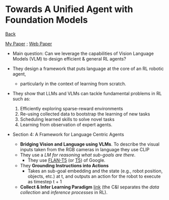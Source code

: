 # Towards A Unified Agent with Foundation Models
[Back](../README.md)

[My Paper](../pdfs/Towards%20a%20Unified%20Agent%20With%20Foundation%20Models%20-%20ICLR%202023%20-%20Di%20Palo%20et%20al.%202023.pdf)
; [Web Paper](https://arxiv.org/abs/2307.09668)



- Main question: Can we leverage the capabilities of
  Vision Language Models (VLM) to design efficient & general RL agents?
- They design a framework that puts language at the core of an RL robotic agent,
  - particularly in the context of learning from scratch.
- They show that LLMs and VLMs can tackle fundamental problems in RL such as:
    1. Efficiently exploring sparse-reward environments
    2. Re-using collected data to bootstrap the learning of new tasks
    3. Scheduling learned skills to solve novel tasks
    4. Learning from observation of expert agents.

- Section 4: A Framework for Language Centric Agents
  - **Bridging Vision and Language using VLMs**. To describe the visual inputs 
  taken from the RGB cameras in language they use CLIP
  - They use a *LM for reasoning what sub-goals are there*.
    - They use [FLAN-T5](https://huggingface.co/docs/transformers/model_doc/flan-t5) (or
    [T5](https://huggingface.co/docs/transformers/model_doc/t5)) of Google.
  - They **Grounding Instructions into Actions**
    - Takes an sub-goal embedding and the state (e.g., robot position, objects, etc.) at t, 
     and outputs an action for the robot to execute as timestep t + 1
  - **Collect & Infer Learning Paradigm** [link](https://openreview.net/forum?id=qscEfLT5VJK#:~:text=This%20position%20paper,knowledge%20inference%20respectively.)
    (the C&I separates the *data collection* and *inference processes* in RL).